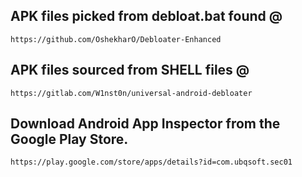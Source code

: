 ## APK files picked from debloat.bat found @
```
https://github.com/OshekharO/Debloater-Enhanced
```

## APK files sourced from SHELL files @
```
https://gitlab.com/W1nst0n/universal-android-debloater
```

## Download Android App Inspector from the Google Play Store.
```
https://play.google.com/store/apps/details?id=com.ubqsoft.sec01
```